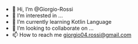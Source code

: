 - 👋 Hi, I’m @Giorgio-Rossi
- 👀 I’m interested in ...
- 🌱 I’m currently learning Kotlin Language
- 💞️ I’m looking to collaborate on ...
- 📫 How to reach me giorgio04.rossi@gmail.com

<!---
Giorgio-Rossi/Giorgio-Rossi is a ✨ special ✨ repository because its `README.md` (this file) appears on your GitHub profile.
You can click the Preview link to take a look at your changes.
--->
